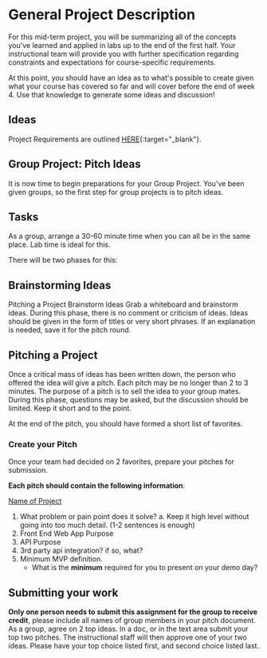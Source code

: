 # General Project Description

For this mid-term project, you will be summarizing all of the concepts you've learned and applied in labs up to the end of the first half. Your instructional team will provide you with further specification regarding constraints and expectations for course-specific requirements. 

At this point, you should have an idea as to what's possible to create given what your course has covered so far and will cover before the end of week 4. Use that knowledge to generate some ideas and discussion!

## Ideas

Project Requirements are outlined [HERE](ProjReqs.md){:target="_blank"}.


## Group Project: Pitch Ideas
It is now time to begin preparations for your Group Project. You've been given groups, so the first step for group projects is to pitch ideas.

## Tasks
As a group, arrange a 30-60 minute time when you can all be in the same place. Lab time is ideal for this.

There will be two phases for this:

## Brainstorming Ideas
Pitching a Project
Brainstorm Ideas
Grab a whiteboard and brainstorm ideas. During this phase, there is no comment or criticism of ideas. Ideas should be given in the form of titles or very short phrases. If an explanation is needed, save it for the pitch round.

## Pitching a Project
Once a critical mass of ideas has been written down, the person who offered the idea will give a pitch. Each pitch may be no longer than 2 to 3 minutes. The purpose of a pitch is to sell the idea to your group mates. During this phase, questions may be asked, but the discussion should be limited. Keep it short and to the point.

At the end of the pitch, you should have formed a short list of favorites.

### Create your Pitch

Once your team had decided on 2 favorites, prepare your pitches for submission.

**Each pitch should contain the following information**:

<u>Name of Project</u>
1. What problem or pain point does it solve?
   a. Keep it high level without going into too much detail. (1-2 sentences is enough)
2. Front End Web App Purpose 
3. API Purpose
4. 3rd party api integration? if so, what?
5. Minimum MVP definition.
	- What is the **minimum** required for you to present on your demo day?


## Submitting your work
**Only one person needs to submit this assignment for the group to receive credit**, please include all names of group members in your pitch document.
As a group, agree on 2 top ideas. In a doc, or in the text area submit your top two pitches. The instructional staff will then approve one of your two ideas.
Please have your top choice listed first, and second choice listed last. 

